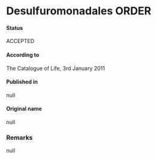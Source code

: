# Desulfuromonadales ORDER

#### Status
ACCEPTED

#### According to
The Catalogue of Life, 3rd January 2011

#### Published in
null

#### Original name
null

### Remarks
null